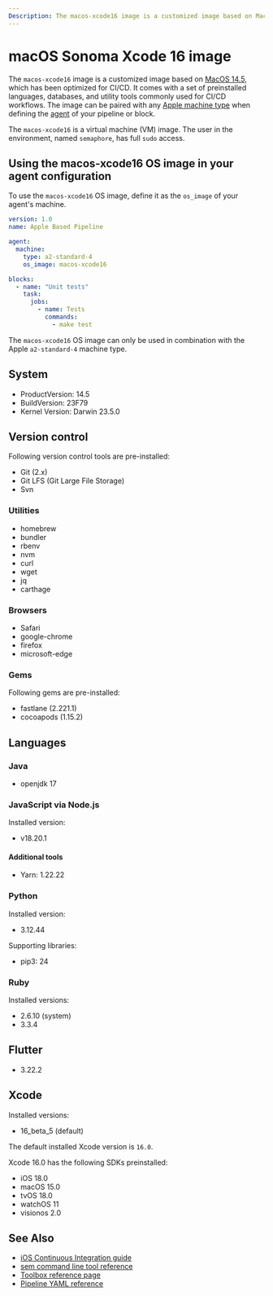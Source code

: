 ```yaml
---
Description: The macos-xcode16 image is a customized image based on MacOS 14.5, which has been optimized for CI/CD. This guide shows you how to use it.
---
```


# macOS Sonoma Xcode 16 image


The `macos-xcode16` image is a customized image based on [MacOS 14.5][sonoma-release-notes],
which has been optimized for CI/CD. It comes with a set of preinstalled languages, databases,
and utility tools commonly used for CI/CD workflows. The image can be paired
with any [Apple machine type][machine-types] when defining the [agent][agent]
of your pipeline or block.

The `macos-xcode16` is a virtual machine (VM) image. The user in the environment,
named `semaphore`, has full `sudo` access.

## Using the macos-xcode16 OS image in your agent configuration

To use the `macos-xcode16` OS image, define it as the `os_image` of your agent's
machine.

``` yaml
version: 1.0
name: Apple Based Pipeline

agent:
  machine:
    type: a2-standard-4
    os_image: macos-xcode16

blocks:
  - name: "Unit tests"
    task:
      jobs:
        - name: Tests
          commands:
            - make test
```

The `macos-xcode16` OS image can only be used in combination with the Apple 
 `a2-standard-4` machine type.

## System

- ProductVersion: 14.5
- BuildVersion: 23F79
- Kernel Version: Darwin 23.5.0

## Version control

Following version control tools are pre-installed:

- Git (2.x)
- Git LFS (Git Large File Storage)
- Svn

### Utilities

- homebrew
- bundler
- rbenv
- nvm
- curl
- wget
- jq
- carthage

### Browsers

- Safari
- google-chrome
- firefox
- microsoft-edge

### Gems

Following gems are pre-installed:

- fastlane (2.221.1)
- cocoapods (1.15.2)

## Languages

### Java

- openjdk 17

### JavaScript via Node.js

Installed version:

- v18.20.1

#### Additional tools

- Yarn: 1.22.22

### Python

Installed version:

- 3.12.44

Supporting libraries:

- pip3: 24

### Ruby

Installed versions:

- 2.6.10 (system)
- 3.3.4

## Flutter

- 3.22.2

## Xcode

Installed versions:

- 16_beta_5 (default)

The default installed Xcode version is `16.0`.


Xcode 16.0 has the following SDKs preinstalled:

- iOS 18.0
- macOS 15.0
- tvOS 18.0
- watchOS 11
- visionos 2.0


## See Also

- [iOS Continuous Integration guide][ios-guide]
- [sem command line tool reference](https://docs.semaphoreci.com/reference/sem-command-line-tool/)
- [Toolbox reference page](https://docs.semaphoreci.com/reference/toolbox-reference/)
- [Pipeline YAML reference](https://docs.semaphoreci.com/reference/pipeline-yaml-reference/)

[sonoma-release-notes]: https://developer.apple.com/documentation/macos-release-notes/macos-14_5-release-notes
[machine-types]: https://docs.semaphoreci.com/ci-cd-environment/machine-types/
[beta-form]: https://semaphoreci.com/product/ios
[agent]: https://docs.semaphoreci.com/reference/pipeline-yaml-reference/#agent
[ios-guide]: https://docs.semaphoreci.com/examples/ios-continuous-integration-with-xcode/
